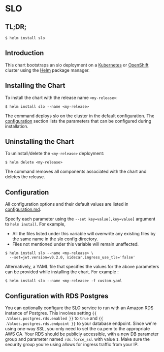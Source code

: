 # SLO

## TL;DR;

```console
$ helm install slo
```

## Introduction

This chart bootstraps an slo deployment on a [Kubernetes](http://kubernetes.io) or [OpenShift](https://www.openshift.com/) cluster using the [Helm](https://helm.sh) package manager.

## Installing the Chart

To install the chart with the release name `<my-release>`:

```console
$ helm install slo --name <my-release>
```

The command deploys slo on the cluster in the default configuration. The [configuration](#configuration) section lists the parameters that can be configured during installation.

## Uninstalling the Chart

To uninstall/delete the `<my-release>` deployment:

```console
$ helm delete <my-release>
```

The command removes all components associated with the chart and deletes the release.

## Configuration

All configuration options and their default values are listed in [configuration.md](configuration.md).

Specify each parameter using the `--set key=value[,key=value]` argument to `helm install`. For example,

- All the files listed under this variable will overwrite any existing files by the same name in the slo config directory.
- Files not mentioned under this variable will remain unaffected.

```console
$ helm install slo --name <my-release> \
  --set=jwt.version=v0.2.0, sidecar.ingress_use_tls='false'
```

Alternatively, a YAML file that specifies the values for the above parameters can be provided while installing the chart. For example :

```console
$ helm install slo --name <my-release> -f custom.yaml
```

## Configuration with RDS Postgres

You can optionally configure the SLO service to run with an Amazon RDS instance of Postgres. This involves setting `{{ .Values.postgres.rds.enabled }}` to `true` and `{{ .Values.postgres.rds.endpoint }}` to your database endpoint. Since we're using one-way SSL, you only need to set the ca.pem to the appropriate AWS CA. Your RDS should be publicly accessible, with a new DB parameter group and parameter named `rds.force_ssl` with value `1`.  Make sure the security group you're using allows for ingress traffic from your IP.
